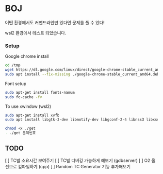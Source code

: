 # BOJ

어떤 환경에서도 커맨드라인만 있다면 문제를 풀 수 있다!

wsl2 환경에서 테스트 되었습니다.


### Setup

Google chrome install

```bash
cd /tmp
wget https://dl.google.com/linux/direct/google-chrome-stable_current_amd64.deb
sudo apt install --fix-missing ./google-chrome-stable_current_amd64.deb
```

Font setup
```bash
sudo apt-get install fonts-nanum
sudo fc-cache -fv
```

To use xwindow (wsl2)
```bash
sudo apt-get install xvfb
sudo apt install libgtk-3-dev libnotify-dev libgconf-2-4 libnss3 libxss1 libasound2
```

```bash
chmod +x ./get
. ./get 문제번호
```


## TODO
[ ] TC별 소요시간 보여주기
[ ] TC별 디버깅 가능하게 해보기 (gdbserver)
[ ] O2 옵션으로 컴파일하기 (cpp)
[ ] Random TC Generator 기능 추가해보기
